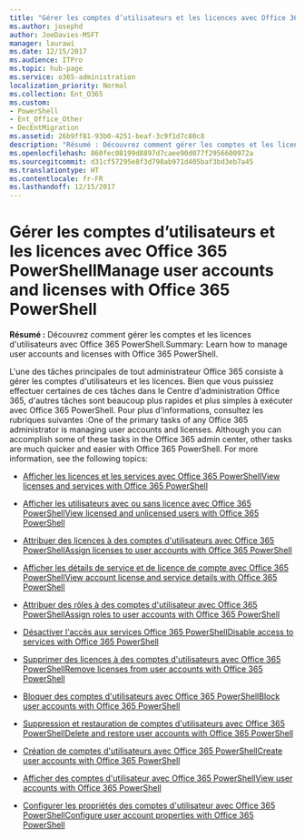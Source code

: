 ```yaml
---
title: "Gérer les comptes d’utilisateurs et les licences avec Office 365 PowerShell"
ms.author: josephd
author: JoeDavies-MSFT
manager: laurawi
ms.date: 12/15/2017
ms.audience: ITPro
ms.topic: hub-page
ms.service: o365-administration
localization_priority: Normal
ms.collection: Ent_O365
ms.custom:
- PowerShell
- Ent_Office_Other
- DecEntMigration
ms.assetid: 26b9ff81-93b0-4251-beaf-3c9f1d7c80c8
description: "Résumé : Découvrez comment gérer les comptes et les licences d'utilisateurs avec Office 365 PowerShell."
ms.openlocfilehash: 860fec08199d8897d7caee90d077f2956600972a
ms.sourcegitcommit: d31cf57295e8f3d798ab971d405baf3bd3eb7a45
ms.translationtype: HT
ms.contentlocale: fr-FR
ms.lasthandoff: 12/15/2017
---
```

# <a name="manage-user-accounts-and-licenses-with-office-365-powershell"></a><span data-ttu-id="cf25f-103">Gérer les comptes d’utilisateurs et les licences avec Office 365 PowerShell</span><span class="sxs-lookup"><span data-stu-id="cf25f-103">Manage user accounts and licenses with Office 365 PowerShell</span></span>

 <span data-ttu-id="cf25f-104">**Résumé :** Découvrez comment gérer les comptes et les licences d'utilisateurs avec Office 365 PowerShell.</span><span class="sxs-lookup"><span data-stu-id="cf25f-104">Summary: Learn how to manage user accounts and licenses with Office 365 PowerShell.</span></span>
  
<span data-ttu-id="cf25f-p101">L'une des tâches principales de tout administrateur Office 365 consiste à gérer les comptes d'utilisateurs et les licences. Bien que vous puissiez effectuer certaines de ces tâches dans le Centre d'administration Office 365, d'autres tâches sont beaucoup plus rapides et plus simples à exécuter avec Office 365 PowerShell. Pour plus d'informations, consultez les rubriques suivantes :</span><span class="sxs-lookup"><span data-stu-id="cf25f-p101">One of the primary tasks of any Office 365 administrator is managing user accounts and licenses. Although you can accomplish some of these tasks in the Office 365 admin center, other tasks are much quicker and easier with Office 365 PowerShell. For more information, see the following topics:</span></span>
  
- [<span data-ttu-id="cf25f-108">Afficher les licences et les services avec Office 365 PowerShell</span><span class="sxs-lookup"><span data-stu-id="cf25f-108">View licenses and services with Office 365 PowerShell</span></span>](view-licenses-and-services-with-office-365-powershell.md)
    
- [<span data-ttu-id="cf25f-109">Afficher les utilisateurs avec ou sans licence avec Office 365 PowerShell</span><span class="sxs-lookup"><span data-stu-id="cf25f-109">View licensed and unlicensed users with Office 365 PowerShell</span></span>](view-licensed-and-unlicensed-users-with-office-365-powershell.md)
    
- [<span data-ttu-id="cf25f-110">Attribuer des licences à des comptes d'utilisateurs avec Office 365 PowerShell</span><span class="sxs-lookup"><span data-stu-id="cf25f-110">Assign licenses to user accounts with Office 365 PowerShell</span></span>](assign-licenses-to-user-accounts-with-office-365-powershell.md)
    
- [<span data-ttu-id="cf25f-111">Afficher les détails de service et de licence de compte avec Office 365 PowerShell</span><span class="sxs-lookup"><span data-stu-id="cf25f-111">View account license and service details with Office 365 PowerShell</span></span>](view-account-license-and-service-details-with-office-365-powershell.md)
    
- [<span data-ttu-id="cf25f-112">Attribuer des rôles à des comptes d'utilisateur avec Office 365 PowerShell</span><span class="sxs-lookup"><span data-stu-id="cf25f-112">Assign roles to user accounts with Office 365 PowerShell</span></span>](assign-roles-to-user-accounts-with-office-365-powershell.md)
    
- [<span data-ttu-id="cf25f-113">Désactiver l'accès aux services Office 365 PowerShell</span><span class="sxs-lookup"><span data-stu-id="cf25f-113">Disable access to services with Office 365 PowerShell</span></span>](disable-access-to-services-with-office-365-powershell.md)
    
- [<span data-ttu-id="cf25f-114">Supprimer des licences à des comptes d'utilisateurs avec Office 365 PowerShell</span><span class="sxs-lookup"><span data-stu-id="cf25f-114">Remove licenses from user accounts with Office 365 PowerShell</span></span>](remove-licenses-from-user-accounts-with-office-365-powershell.md)
    
- [<span data-ttu-id="cf25f-115">Bloquer des comptes d'utilisateurs avec Office 365 PowerShell</span><span class="sxs-lookup"><span data-stu-id="cf25f-115">Block user accounts with Office 365 PowerShell</span></span>](block-user-accounts-with-office-365-powershell.md)
    
- [<span data-ttu-id="cf25f-116">Suppression et restauration de comptes d'utilisateurs avec Office 365 PowerShell</span><span class="sxs-lookup"><span data-stu-id="cf25f-116">Delete and restore user accounts with Office 365 PowerShell</span></span>](delete-and-restore-user-accounts-with-office-365-powershell.md)
    
- [<span data-ttu-id="cf25f-117">Création de comptes d'utilisateurs avec Office 365 PowerShell</span><span class="sxs-lookup"><span data-stu-id="cf25f-117">Create user accounts with Office 365 PowerShell</span></span>](create-user-accounts-with-office-365-powershell.md)
    
- [<span data-ttu-id="cf25f-118">Afficher des comptes d'utilisateur avec Office 365 PowerShell</span><span class="sxs-lookup"><span data-stu-id="cf25f-118">View user accounts with Office 365 PowerShell</span></span>](view-user-accounts-with-office-365-powershell.md)
    
- [<span data-ttu-id="cf25f-119">Configurer les propriétés des comptes d'utilisateur avec Office 365 PowerShell</span><span class="sxs-lookup"><span data-stu-id="cf25f-119">Configure user account properties with Office 365 PowerShell</span></span>](configure-user-account-properties-with-office-365-powershell.md)
    

